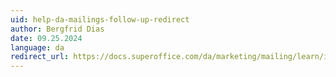 ```yaml
---
uid: help-da-mailings-follow-up-redirect
author: Bergfrid Dias
date: 09.25.2024
language: da
redirect_url: https://docs.superoffice.com/da/marketing/mailing/learn/index.html#after
---
```

